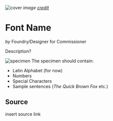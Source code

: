 ![cover](http://i.imgur.com/wAM9oWL.gif)
*image [credit]()*

# Font Name
*by* Foundry/Designer for Commissioner

Description?

![specimen]()
The specimen should contain:
- Latin Alphabet (for now)
- Numbers
- Special Characters
- Sample sentences (*The Quick Brown Fox* etc.)

## Source
insert source link
